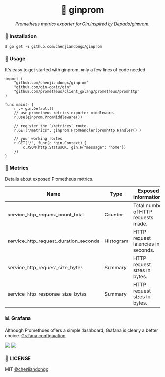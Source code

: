 <h1 align="center">📡 ginprom</h1>
<p align="center">
    <em>Prometheus metrics exporter for Gin.Inspired by <a href="https://github.com/Depado/ginprom">Depado/ginprom.</a></em>
</p>

### 🔰 Installation

```shell
$ go get -u github.com/chenjiandongx/ginprom
```

### 📝 Usage

It's easy to get started with ginprom, only a few lines of code needed.

```golang
import (
	"github.com/chenjiandongx/ginprom"
	"github.com/gin-gonic/gin"
	"github.com/prometheus/client_golang/prometheus/promhttp"
)

func main() {
    r := gin.Default()
    // use prometheus metrics exporter middleware.
	r.Use(ginprom.PromMiddleware())

    // register the `/metrices` route.
	r.GET("/metrics", ginprom.PromHandler(promhttp.Handler()))

    // your working routes
	r.GET("/", func(c *gin.Context) {
		c.JSON(http.StatusOK, gin.H{"message": "home"})
    })
}
```

### 🎉 Metrics

Details about exposed Prometheus metrics.

| Name | Type | Exposed informations |
| ---- | ---- | ---------------------|
| service_http_request_count_total | Counter | Total number of HTTP requests made. |
| service_http_request_duration_seconds | Histogram | HTTP request latencies in seconds. |
| service_http_request_size_bytes | Summary | HTTP request sizes in bytes. |
| service_http_response_size_bytes | Summary |HTTP request sizes in bytes. |


### 📊 Grafana

Although Promethues offers a simple dashboard, Grafana is clearly a better choice. [Grafana configuration](./ginprom-service.json).

![](https://user-images.githubusercontent.com/19553554/63159844-f01e2400-c04e-11e9-8b49-69ff3c3159cb.png)
![](https://user-images.githubusercontent.com/19553554/63159842-eeecf700-c04e-11e9-8f6f-ad0d9dec89ad.png)


### 📃 LICENSE

MIT [©chenjiandongx](https://github.com/chenjiandongx)
